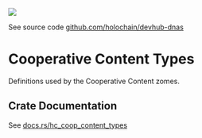 [![](https://img.shields.io/crates/v/hc_coop_content_types?style=flat-square)](https://crates.io/crates/hc_coop_content_types)

See source code [github.com/holochain/devhub-dnas](https://github.com/holochain/devhub-dnas)

# Cooperative Content Types
Definitions used by the Cooperative Content zomes.


## Crate Documentation

See [docs.rs/hc_coop_content_types](https://docs.rs/hc_coop_content_types/)

